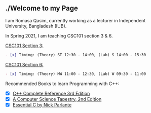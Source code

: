 ## ./Welcome to my Page 

I am Romasa Qasim, currently working as a lecturer in Independent University, Bangladesh (IUB). 

In Spring 2021, I am teaching CSC101 section 3 & 6. 


[CSC101 Section 3:](https://romasa.github.io/CSC101-3)
```markdown
- [x] Timing: (Theory) ST 12:30 - 14:00, (Lab) S 14:00 - 15:30
```


[CSC101 Section 6:](https://romasa.github.io/CSC101-6)
```markdown
- [x] Timing: (Theory) MW 11:00 - 12:30, (Lab) W 09:30 - 11:00
```
Recommended Books to learn Programming with C++:
- [x] [C++ Complete Reference 3rd Edition](https://drive.google.com/file/d/1CgzsMnSvpTh3tLPWOmpYu3-ZrXwi75gZ/view?usp=sharing)
- [x] [A Computer Science Tapestry, 2nd Edition](https://www2.cs.duke.edu/csed/tapestry/)
- [x] [Essential C by Nick Parlante](http://cslibrary.stanford.edu/101/EssentialC.pdf) 
